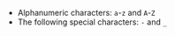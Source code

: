 ---
---

*   Alphanumeric characters: `a`-`z` and `A`-`Z`
*   The following special characters: `-` and `_`
